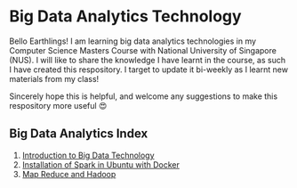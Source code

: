 # Big Data Analytics Technology 

Bello Earthlings! I am learning big data analytics technologies in my Computer Science Masters Course with National University of Singapore (NUS). 
I will like to share the knowledge I have learnt in the course, as such I have created this respository. I target to update it bi-weekly as I learnt new materials from my class! 

Sincerely hope this is helpful, and welcome any suggestions to make this respository more useful 😍

## Big Data Analytics Index

1. [Introduction to Big Data Technology](notes/introduction.md)
2. [Installation of Spark in Ubuntu with Docker](notes/introudctionToSparkAndInstallation.md)
3. [Map Reduce and Hadoop](notes/mapReduceAndHadoop.md)
